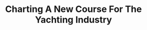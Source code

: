 ---
title: 'Charting A New Course For The Yachting Industry'
featured: false
featured_image: /uploads/charting-new-course-featured-image.jpg
intro_markdown: >-
  In a previous post called “Keeping the luxury boating industry afloat” we started talking about the luxury boating industry; this post aims to touch on what the future could look like for the industry.​
author:
sections:
  - text_markdown: >-
      There was a dramatic upward turn in the economy from 2013 and even luxury purchases like super yachts saw a spike that year and the following year too. However, since then there’s been a steady decline in super yacht sales according to data collected by BOAT magazine.​
    image:
    quote:
    video:
  - text_markdown: >-
    image: /uploads/blog-image-1.jpg
    quote:
    video:
  - text_markdown: >-
      **Sailing vs Owning**

      Younger members of the ultra-wealthy elite seem to find ownership restrictive, while the older ultra-wealthy are becoming trepidatious about purchases of this magnitude due to how financially demanding it is after the initial purchase. What this means is that although the novelty of owning a yacht has lost its luster, it does not really signal the end for the super yacht industry. In fact, this might be the time for a rebirth. Luxury consumers have become more careful with retail purchases over the past seven years, but if the statistics from Eventbrite’s “Fueling The Experiential Economy" report are anything to go by, the future of yachting lies in experiences and not ownership. As it stands there has been an increase in fractional yacht ownership, but even this method of ownership is somewhat limiting in terms of offerings and experiences. Most importantly, it is ownership, not an experience.​
    image:
    quote:
    video:
  - text_markdown: >-
    image: /uploads/blog-image-2.jpg
    quote:
    video:
  - text_markdown: >-
      What the yachting industry might want to look into is more collaborative luxury experiences that are not just limited to the traditional charter models. Aside from boat shows in the summer, there also seems to be a lack of luxury brand partnerships offering a contemporary sailing experience that would make consumers open the deepest crevasse of their wallets. A great example of new luxury experiences that speak to a sense of adventure, is one created by Volvo in partnership with technology brand Tablet, called the pop-up “Get Away Lodge”. The duo created an exclusive winter cabin experience that featured a free test drive and unique designer décor.


      In marketing, we often refer to uncharted territories as “blue water.” Perhaps the time has come for the yachting industry to start exploring their own blue water by offering luxury consumers new, curated experiences. There are a plethora of luxury brands that would jump at the chance to partner up with a luxury boating brand to offer unique marine experiences. This might be the approach that can breathe new life into the luxury boating industry, the success of which won’t solely depend on sales.​
    image:
    quote:
    video:
---